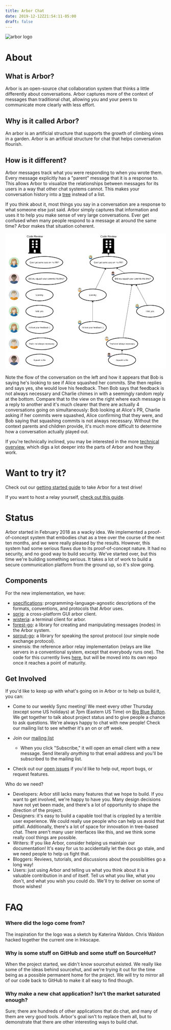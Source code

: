 ```yaml
---
title: Arbor Chat
date: 2019-12-12Z21:54:11-05:00
draft: false
---
```


![arbor logo](https://git.sr.ht/~whereswaldon/forest-go/blob/master/img/arbor-logo.png)

# About

## What is Arbor?

Arbor is an open-source chat collaboration system that thinks a little differently about conversations. Arbor captures more of the context of messages than traditional chat, allowing you and your peers to communicate more clearly with less effort.

## Why is it called Arbor?

An arbor is an artificial structure that supports the growth of climbing vines in a garden. Arbor is an artificial structure for chat that helps conversation flourish.

## How is it different?

Arbor messages track what you were responding to when you wrote them. Every message explicitly has a "parent" message that it is a response to. This allows Arbor to visualize the relationships between messages for its users in a way that other chat systems cannot. This makes your conversation history into a [tree](https://en.wikipedia.org/wiki/Tree_(data_structure)) instead of a list.

If you think about it, most things you say in a conversation are a response to what someone else just said. Arbor simply captures that information and uses it to help you make sense of very large conversations. Ever get confused when many people respond to a message at around the same time? Arbor makes that situation coherent.

![visualization of some Arbor nodes](./diagrams/Simple_Forest_Light.png)

Note the flow of the conversation on the left and how it appears that Bob is saying he's looking to see if Alice squashed her commits. She then replies and says yes, she would love his feedback. Then Bob says that feedback is not always necessary and Charlie chimes in with a seemingly random reply at the bottom. Compare that to the view on the right where each message is a reply to another and it's much clearer that there are actually 4 conversations going on simultaneously: Bob looking at Alice's PR, Charlie asking if her commits were squashed, Alice confirming that they were, and Bob saying that squashing commits is not always necessary. Without the context parents and children provide, it's much more difficult to determine how a conversation actually played out.

If you're technically inclined, you may be interested in the more [technical overview](./technical-overview.md), which digs a lot deeper into the parts of Arbor and how they work.

# Want to try it?

Check out our [getting started guide](./getting-started.md) to take Arbor for a test drive!

If you want to host a relay yourself, [check out this guide](./hosting-a-relay.md).

# Status

Arbor started in February 2018 as a wacky idea. We implemented a proof-of-concept system that embodies chat as a tree over the course of the next ten months, and we were really pleased by the results. However, this system had some serious flaws due to its proof-of-concept nature. It had no security, and no good way to build security. We've started over, but this time we're building something serious. It takes a lot of work to build a secure communication platform from the ground up, so it's slow going.

## Components

For the new implementation, we have:

- [specifications](specifications): programming-language-agnostic
  descriptions of the formats, conventions, and protocols that Arbor
  uses.
- [sprig](https://git.sr.ht/~whereswaldon/sprig): a cross-platform GUI arbor client.
- [wisteria](https://git.sr.ht/~whereswaldon/wisteria): a terminal client for arbor.
- [forest-go](https://git.sr.ht/~whereswaldon/forest-go): a library for creating and manipulating messages (nodes) in the Arbor system.
- [sprout-go](https://git.sr.ht/~whereswaldon/sprout-go): a library for speaking the sprout protocol (our simple node exchange protocol).
- sinensis: the reference arbor relay implementation (relays are like servers in a conventional system, except that everybody runs one). The code for this currently lives [here](https://git.sr.ht/~whereswaldon/sprout-go/tree/relay/cmd/relay), but will be moved into its own repo once it reaches a point of maturity.

## Get Involved

If you'd like to keep up with what's going on in Arbor or to help us build it, you can:

- Come to our weekly Sync meeting! We meet every other Thursday (except some US holidays) at 7pm (Eastern US Time) on [Big Blue Button](https://meet.nixnet.services/b/chr-mdt-z3m). We get together to talk about project status and to give people a chance to ask questions. We're always happy to chat with new people! Check our mailing list to see whether it's an on or off week.

- Join our [mailing list](https://lists.sr.ht/~whereswaldon/arbor-dev)
  - When you click "Subscribe," it will open an email client with a new message. Send literally *anything* to that email address and you'll be subscribed to the mailing list.
- Check out our [open issues](https://todo.sr.ht/~whereswaldon/arbor-dev) if you'd like to help out, report bugs, or request features.

Who do we need?

- Developers: Arbor still lacks many features that we hope to build. If you want to get involved, we're happy to have you. Many design decisions have not yet been made, and there's a lot of opportunity to shape the direction of the project.
- Designers: it's easy to build a capable tool that is crippled by a terrible user experience. We could really use people who can help us avoid that pitfall. Additionally, there's a lot of space for innovation in tree-based chat. There aren't many user interfaces like this, and we think some really cool things are possible.
- Writers: If you like Arbor, consider helping us maintain our documentation! It's easy for us to accidentally let the docs go stale, and we need people to help us fight that.
- Bloggers: Reviews, tutorials, and discussions about the possibilities go a long way!
- Users: just using Arbor and telling us what you think about it is a valuable contribution in and of itself. Tell us what you like, what you don't, and what you wish you could do. We'll try to deliver on some of those wishes!

# FAQ

### Where did the logo come from?

The inspiration for the logo was a sketch by Katerina Waldon. Chris Waldon hacked together the current one in Inkscape.

### Why is some stuff on GitHub and some stuff on SourceHut?

When the project started, we didn't know sourcehut existed. We really like some of the ideas behind sourcehut, and we're trying it out for the time being as a possible permanent home for the project. We will try to mirror all of our code back to GitHub to make it all easy to find though.

### Why make a new chat application? Isn't the market saturated enough?

Sure; there are hundreds of other applications that do chat, and many of them are very good tools. Arbor's goal isn't to replace them all, but to demonstrate that there are other interesting ways to build chat.

